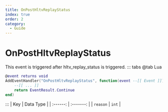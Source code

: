 ```yaml
---
title: OnPostHltvReplayStatus
index: true
order: 2
category:
  - Guide
---
```


# OnPostHltvReplayStatus
This event is triggered after hltv_replay_status is triggered.
::: tabs
@tab Lua
```lua
@event returns void
AddEventHandler("OnPostHltvReplayStatus", function(event --[[ Event ]])
    --[[ ... ]]
    return EventResult.Continue
end)
```

:::
|    Key   | Data Type |
| :------: | :-------: |
| `reason` |   `int`   |